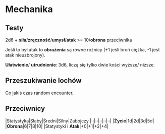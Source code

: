 # Mechanika

## Testy
2d6 + **siła**/**zręczność**/**umysł**/**atak** >= 10/**obrona** przeciwnika

Jeśli to był atak to **obrażenia** są równe różnicy (+1 jeśli broń ciężka, -1 jest atak nieuzbrojony).

**Ułatwienie**/ **utrudnienie**: 3d6, liczą się tylko dwie kości wyższe/ niższe.

## Przeszukiwanie lochów
Co jakiś czas random encounter.

## Przeciwnicy

|Statystyka|Słaby|Średni|Silny|Zabójczy
|::|::|::|::|::|
|**Życie**|1d|2d|3d|5d|
|**Obrona**|6|7|8|10|
|Statystyki i **Atak**|+0|+1|+2|+4|